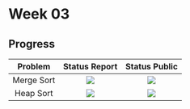 # Week 03

## Progress
| Problem | Status Report | Status Public |
|:---:|:---:|:---:|
| Merge Sort | ![](https://img.shields.io/badge/-Complete-brightgreen) | ![](https://img.shields.io/badge/-NO-red) |
| Heap Sort | ![](https://img.shields.io/badge/-Complete-brightgreen) | ![](https://img.shields.io/badge/-NO-red) |

